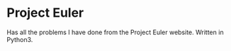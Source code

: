 # Project Euler
Has all the problems I have done from the Project Euler website. Written in Python3.
